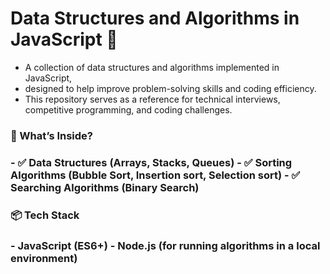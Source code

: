 
# Data Structures and Algorithms in JavaScript 🚀
- A collection of data structures and algorithms implemented in JavaScript,
- designed to help improve problem-solving skills and coding efficiency.
- This repository serves as a reference for technical interviews, competitive programming, and coding challenges.

<h3>📌 What’s Inside? <h3/>
- ✅ Data Structures (Arrays,  Stacks, Queues)
- ✅ Sorting Algorithms (Bubble Sort, Insertion sort, Selection sort)
- ✅ Searching Algorithms (Binary Search)

<h3>📦 Tech Stack<h3/>
- JavaScript (ES6+)
- Node.js (for running algorithms in a local environment)
